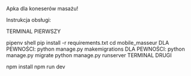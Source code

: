 Apka dla koneserów masażu!

Instrukcja obsługi:

TERMINAL PIERWSZY

pipenv shell
pip install -r requirements.txt
cd mobile_masseur
DLA PEWNOŚCI: python manage.py makemigrations
DLA PEWNOŚCI: python manage.py migrate
python manage.py runserver
TERMINAL DRUGI

npm install
npm run dev
